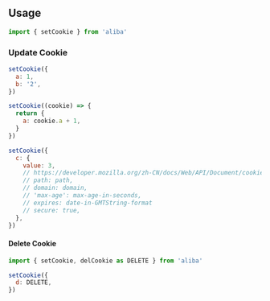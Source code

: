 ## Usage

```javascript
import { setCookie } from 'aliba'
```

### Update Cookie

```javascript
setCookie({
  a: 1,
  b: '2',
})
```

```javascript
setCookie((cookie) => {
  return {
    a: cookie.a + 1,
  }
})
```

```javascript
setCookie({
  c: {
    value: 3,
    // https://developer.mozilla.org/zh-CN/docs/Web/API/Document/cookie#Syntax
    // path: path,
    // domain: domain,
    // 'max-age': max-age-in-seconds,
    // expires: date-in-GMTString-format
    // secure: true,
  },
})
```

#### Delete Cookie

```javascript
import { setCookie, delCookie as DELETE } from 'aliba'

setCookie({
  d: DELETE,
})
```
